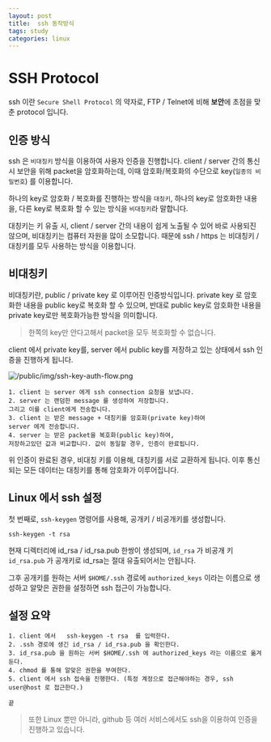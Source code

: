 ```yaml
---
layout: post
title:  ssh 동작방식
tags: study
categories: linux
---
```


# SSH Protocol

ssh 이란  `Secure Shell Protocol` 의 약자로,  FTP / Telnet에 비해 **보안**에 초점을 맞춘  protocol 입니다.

## 인증 방식

ssh 은 `비대칭키` 방식을 이용하여 사용자 인증을 진행합니다.  client / server 간의 통신 시 보안을 위해 packet을 암호화하는데, 이때 암호화/복호화의 수단으로 key(`일종의 비밀번호`) 를 이용합니다.

하나의 key로 암호화 / 복호화를 진행하는 방식을 `대칭키`,  하나의 key로 암호화한 내용을, 다른 key로 복호화 할 수 있는 방식을 `비대칭키`라 말합니다.

대칭키는 키 유출 시, client / server 간의 내용이 쉽게 노출될 수 있어 바로 사용되진 않으며,  비대칭키는 컴퓨터 자원을 많이 소모합니다. 때문에 ssh / https 는  비대칭키 / 대칭키를  모두 사용하는 방식을 이용합니다.

## 비대칭키

비대칭키란, public / private key 로 이루어진 인증방식입니다. private key 로 암호화한 내용을 public key로 복호화 할 수 있으며, 반대로 public key로 암호화한 내용을 private key로만 복호화가능한 방식을 의미합니다.

> 한쪽의 key만 안다고해서 packet을 모두 복호화할 수 없습니다.

client 에서 private key를,  server 에서 public key를 저장하고 있는 상태에서 ssh 인증을 진행하게 됩니다.

![/public/img/ssh-key-auth-flow.png](ssh/ssh-key-auth-flow.png)


    1. client 는 server 에게 ssh connection 요청을 보냅니다.
    2. server 는 랜덤한 message 를 생성하여 저장합니다.
    그리고 이를 client에게 전송합니다.
    3. client 는 받은 message + 대칭키를 암호화(private key)하여
    server 에게 전송합니다.
    4. server 는 받은 packet을 복호화(public key)하여,
    저장하고있던 값과 비교합니다. 값이 동일할 경우, 인증이 완료됩니다.

위 인증이 완료된 경우,  비대칭 키를 이용해, 대칭키를 서로 교환하게 됩니다.  이후 통신되는 모든 데이터는 대칭키를 통해 암호화가 이루어집니다.

## Linux 에서 ssh 설정

첫 번째로, `ssh-keygen` 명령어를 사용해, 공개키 / 비공개키를 생성합니다.

    ssh-keygen -t rsa

현재 디렉터리에 id_rsa / id_rsa.pub 한쌍이 생성되며, `id_rsa` 가 비공개 키 `id_rsa.pub`  가 공개키로 id_rsa는 절대 유출되어서는 안됩니다.

그후  공개키를 원하는 서버 `$HOME/.ssh` 경로에  `authorized_keys` 이라는 이름으로 생성하고 알맞은 권한을 설정하면 ssh 접근이 가능합니다.

## 설정 요약

    1. client 에서   ssh-keygen -t rsa  를 입력한다.
    2. .ssh 경로에 생긴 id_rsa / id_rsa.pub 을 확인한다.
    3. id_rsa.pub 을 원하는 서버 $HOME/.ssh 에 authorized_keys 라는 이름으로 옮겨둔다.
    4. chmod 를 통해 알맞은 권한을 부여한다.
    5. client 에서 ssh 접속을 진행한다. (특정 계정으로 접근해야하는 경우, ssh user@host 로 접근한다.)

    끝

> 또한 Linux 뿐만 아니라, github 등 여러 서비스에서도 ssh을 이용하여 인증을 진행하고 있습니다.
